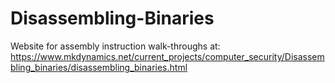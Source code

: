 # Disassembling-Binaries
Website for assembly instruction walk-throughs at:
https://www.mkdynamics.net/current_projects/computer_security/Disassembling_binaries/disassembling_binaries.html
